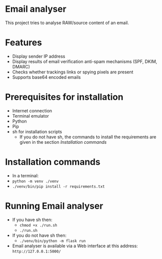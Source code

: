 # Email analyser 
This project tries to analyse RAW/source content of an email.
# Features
- Display sender IP address
- Display results of email verification anti-spam mechanisms (SPF, DKIM, DMARC)
- Checks whether trackings links or spying pixels are present
- Supports base64 encoded emails
# Prerequisites for installation
- Internet connection
- Terminal emulator
- Python
- Pip
- sh for installation scripts
    - If you do not have sh, the commands to install the requirements are given in the section _Installation commands_
# Installation commands
- In a terminal:
- `python -m venv ./venv`
- `./venv/bin/pip install -r requirements.txt`
# Running Email analyser
- If you have sh then:
    - `chmod +x ./run.sh`
    - `./run.sh`
- If you do not have sh then:
    - `./venv/bin/python -m flask run`
- Email analyser is available via a Web interface at this address: `http://127.0.0.1:5000/`
